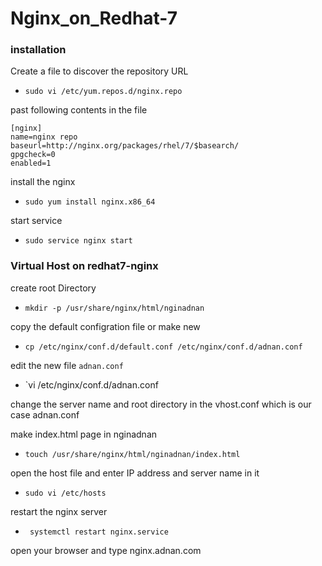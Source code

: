# Nginx_on_Redhat-7
### installation

Create a file to discover the repository URL 
* `sudo vi /etc/yum.repos.d/nginx.repo`

 past following contents in the file
 ```
 [nginx]
 name=nginx repo
 baseurl=http://nginx.org/packages/rhel/7/$basearch/
 gpgcheck=0
 enabled=1
 ```
 install the nginx
* `sudo yum install nginx.x86_64`

 start service
* `sudo service nginx start`

### Virtual Host on redhat7-nginx

 create root Directory
 
* `mkdir -p /usr/share/nginx/html/nginadnan`

 copy the default configration file or make new

* `cp /etc/nginx/conf.d/default.conf /etc/nginx/conf.d/adnan.conf`

 edit the new file `adnan.conf`

* `vi /etc/nginx/conf.d/adnan.conf

 change the server name and root directory in the vhost.conf which is our case adnan.conf

 make index.html page in nginadnan

* `touch /usr/share/nginx/html/nginadnan/index.html`

 open the host file and enter IP address and server name in it

* `sudo vi /etc/hosts`

 restart the nginx server
 
* ` systemctl restart nginx.service`

 open your browser and type nginx.adnan.com

